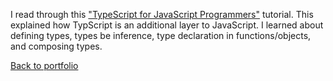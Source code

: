 I read through this ["TypeScript for JavaScript Programmers"](https://www.typescriptlang.org/docs/handbook/typescript-in-5-minutes.html) tutorial. This explained how TypScript is an additional layer to JavaScript. I learned about defining types, types be inference, type declaration in functions/objects, and composing types.   
  
[Back to portfolio](https://timblakel.github.io/)  